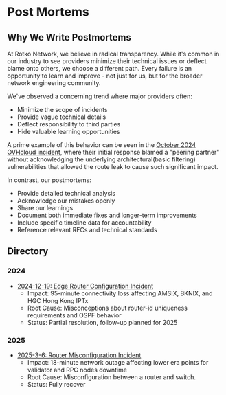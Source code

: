 # Post Mortems

## Why We Write Postmortems

At Rotko Network, we believe in radical transparency. While it's common in our
industry to see providers minimize their technical issues or deflect blame onto
others, we choose a different path. Every failure is an opportunity to learn
and improve - not just for us, but for the broader network engineering community.

We've observed a concerning trend where major providers often:
- Minimize the scope of incidents
- Provide vague technical details
- Deflect responsibility to third parties
- Hide valuable learning opportunities

A prime example of this behavior can be seen in the [October 2024 OVHcloud incident](https://blog.cloudflare.com/ovhcloud-outage-route-leak-october-2024),
where their initial response blamed a "peering partner" without acknowledging
the underlying architectural(basic filtering) vulnerabilities that allowed
the route leak to cause such significant impact.

In contrast, our postmortems:
- Provide detailed technical analysis
- Acknowledge our mistakes openly
- Share our learnings
- Document both immediate fixes and longer-term improvements
- Include specific timeline data for accountability
- Reference relevant RFCs and technical standards

## Directory

### 2024
- [2024-12-19: Edge Router Configuration Incident](network_outage_pm_241219.md)
  - Impact: 95-minute connectivity loss affecting AMSIX, BKNIX, and HGC Hong Kong IPTx
  - Root Cause: Misconceptions about router-id uniqueness requirements and OSPF behavior
  - Status: Partial resolution, follow-up planned for 2025

### 2025
- [2025-3-6: Router Misconfiguration Incident](network_outage_pm_250306.md)
  - Impact: 18-minute network outage affecting lower era points for validator and RPC nodes downtime
  - Root Cause: Misconfiguration between a router and switch.
  - Status: Fully recover
